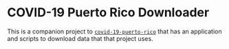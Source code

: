 # COVID-19 Puerto Rico Downloader

This is a companion project to [`covid-19-puerto-rico`](https://github.com/sacundim/covid-19-puerto-rico)
that has an application and scripts to download data that that
project uses.